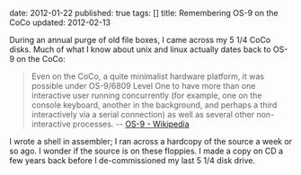 date: 2012-01-22
published: true
tags: []
title: Remembering OS-9 on the CoCo
updated: 2012-02-13


<div>
During an annual purge of old file boxes, I came across my 5 1/4 CoCo disks. Much of what I know about unix and linux actually dates back to OS-9 on the CoCo:</div>
<blockquote class="tr_bq">
Even on the CoCo, a quite minimalist hardware platform, it was possible under OS-9/6809 Level One to have more than one interactive user running concurrently (for example, one on the console keyboard, another in the background, and perhaps a third interactively via a serial connection) as well as several other non-interactive processes. --&nbsp;<a href="http://en.wikipedia.org/wiki/OS-9">OS-9 - Wikipedia</a>&nbsp;</blockquote>
I wrote a shell in assembler; I ran across a hardcopy of the source a week or so ago. I wonder if the source is on these floppies. I made a copy on CD a few years back before I de-commissioned my last 5 1/4 disk drive.